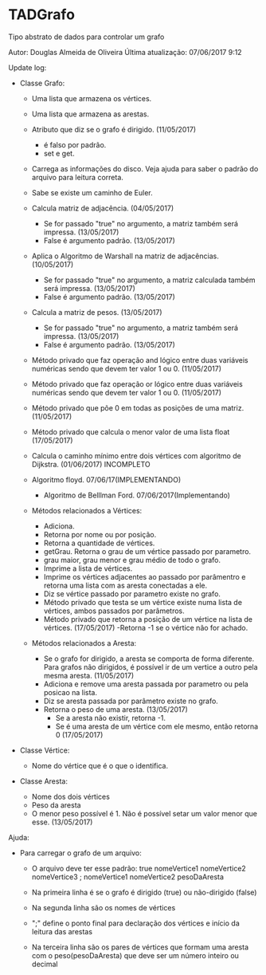 ﻿# TADGrafo
Tipo abstrato de dados para controlar um grafo

Autor: Douglas Almeida de Oliveira
Última atualização: 07/06/2017 9:12

Update log:
* Classe Grafo:
	- Uma lista que armazena os vértices.
	- Uma lista que armazena as arestas.
	- Atributo que diz se o grafo é dirigido. (11/05/2017)
		- é falso por padrão.
		- set e get.
	- Carrega as informações do disco. Veja ajuda para saber o padrão do arquivo para leitura correta.
	- Sabe se existe um caminho de Euler.
	- Calcula matriz de adjacência. (04/05/2017)
		- Se for passado "true" no argumento, a matriz também será impressa. (13/05/2017)
		- False é argumento padrão. (13/05/2017)
	- Aplica o Algoritmo de Warshall na matriz de adjacências. (10/05/2017)
		- Se for passado "true" no argumento, a matriz calculada também será impressa. (13/05/2017)
		- False é argumento padrão. (13/05/2017)
	- Calcula a matriz de pesos. (13/05/2017)
		- Se for passado "true" no argumento, a matriz também será impressa. (13/05/2017)
		- False é argumento padrão. (13/05/2017)
	- Método privado que faz operação and lógico entre duas variáveis numéricas sendo que devem ter valor 1 ou 0. (11/05/2017)
	- Método privado que faz operação or lógico entre duas variáveis numéricas sendo que devem ter valor 1 ou 0. (11/05/2017)
	- Método privado que põe 0 em todas as posições de uma matriz. (11/05/2017)
	- Método privado que calcula o menor valor de uma lista float (17/05/2017)
	- Calcula o caminho mínimo entre dois vértices com algoritmo de Dijkstra. (01/06/2017) INCOMPLETO
	- Algoritmo floyd. 07/06/17(IMPLEMENTANDO)
        - Algoritmo de Belllman Ford. 07/06/2017(Implementando) 

	- Métodos relacionados a Vértices:
		- Adiciona.
		- Retorna por nome ou por posição. 
		- Retorna a quantidade de vértices.
		- getGrau. Retorna o grau de um vértice passado por parametro.
		- grau maior, grau menor e grau médio de todo o grafo.
		- Imprime a lista de vértices.
		- Imprime os vértices adjacentes ao passado por parâmentro e retorna uma lista com as aresta conectadas a ele.
		- Diz se vértice passado por parametro existe no grafo.
		- Método privado que testa se um vértice existe numa lista de vértices, ambos passados por parâmetros.
		- Método privado que retorna a posição de um vértice na lista de vértices. (17/05/2017)
			-Retorna -1 se o vértice não for achado.

	- Métodos relacionados a Aresta:
		- Se o grafo for dirigido, a aresta se comporta de forma diferente. Para grafos não dirigidos, é possível ir de um vertice a outro pela mesma aresta. (11/05/2017)
		- Adiciona e remove uma aresta passada por parametro ou pela posicao na lista.
		- Diz se aresta passada por parâmetro existe no grafo.
		- Retorna o peso de uma aresta. (13/05/2017)
			- Se a aresta não existir, retorna -1.
			- Se é uma aresta de um vértice com ele mesmo, então retorna 0 (17/05/2017)

* Classe Vértice:
	- Nome do vértice que é o que o identifica.

* Classe Aresta:
	- Nome dos dois vértices
	- Peso da aresta
	- O menor peso possível é 1. Não é possível setar um valor menor que esse. (13/05/2017)	


Ajuda:
* Para carregar o grafo de um arquivo:
	- O arquivo deve ter esse padrão:
		true
		nomeVertice1 nomeVertice2 nomeVertice3
		;
		nomeVertice1 nomeVertice2 pesoDaAresta
	
	- Na primeira linha é se o grafo é dirigido (true) ou não-dirigido (false)
	- Na segunda linha são os nomes de vértices
	- ";" define o ponto final para declaração dos vértices e início da leitura das arestas
	- Na terceira linha são os pares de vértices que formam uma aresta com o peso(pesoDaAresta) que deve ser um número inteiro ou decimal
